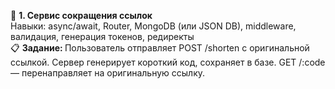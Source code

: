 🔧 <b> 1. Сервис сокращения ссылок </b> <br>
Навыки: async/await, Router, MongoDB (или JSON DB), middleware, валидация, генерация токенов, редиректы <br>
📋 <b> Задание: </b>
Пользователь отправляет POST /shorten с оригинальной ссылкой.
Сервер генерирует короткий код, сохраняет в базе.
GET /:code — перенаправляет на оригинальную ссылку.
